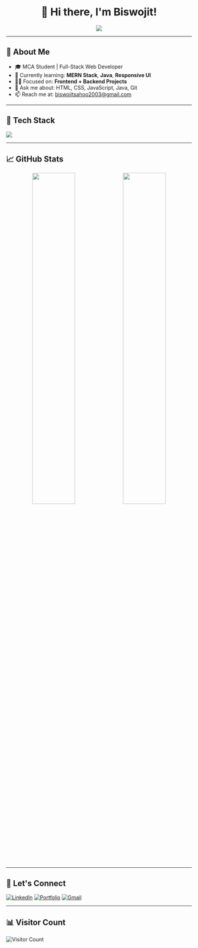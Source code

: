<h1 align="center">👋 Hi there, I'm Biswojit!</h1>

<p align="center">
  <a href="https://github.com/Biswojit143">
    <img src="https://readme-typing-svg.herokuapp.com/?lines=Aspiring+MERN+Stack+Developer;Learning+Java,+HTML,+CSS,+JS;Building+real-world+web+apps;&center=true&width=500&height=45" />
  </a>
</p>

---

## 🚀 About Me

- 🎓 MCA Student | Full-Stack Web Developer
- 🌱 Currently learning: **MERN Stack**, **Java**, **Responsive UI**
- 👨‍💻 Focused on: **Frontend + Backend Projects**
- 💬 Ask me about: HTML, CSS, JavaScript, Java, Git
- 📫 Reach me at: [biswojitsahoo2003@gmail.com](mailto:biswojitsahoo2003@gmail.com)

---

## 🧰 Tech Stack

<p align="left">
  <img src="https://skillicons.dev/icons?i=html,css,js,java,react,nodejs,express,mongodb,git,github,vscode&theme=dark" />
</p>

---

## 📈 GitHub Stats

<p align="center">
  <img src="https://github-readme-stats.vercel.app/api?username=Biswojit143&show_icons=true&theme=tokyonight" width="48%" />
  <img src="https://github-readme-streak-stats.herokuapp.com/?user=Biswojit143&theme=tokyonight" width="48%" />
</p>

---

## 🔗 Let's Connect

[![LinkedIn](https://img.shields.io/badge/-LinkedIn-blue?logo=linkedin&style=for-the-badge)](#)
[![Portfolio](https://img.shields.io/badge/-Portfolio-000?logo=vercel&style=for-the-badge)](#)
[![Gmail](https://img.shields.io/badge/-Gmail-red?logo=gmail&style=for-the-badge)](mailto:biswojitsahoo2003@gmail.com)

---

## 📊 Visitor Count

![Visitor Count](https://komarev.com/ghpvc/?username=Biswojit143&color=blue&style=flat-square)
